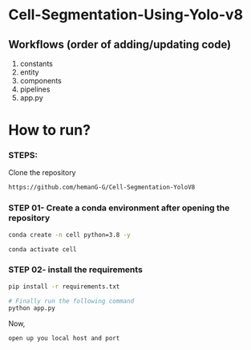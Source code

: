 # Cell-Segmentation-Using-Yolo-v8

## Workflows (order of adding/updating code)
1. constants
2. entity
3. components
4. pipelines
5. app.py


# How to run?
### STEPS:

Clone the repository

```bash
https://github.com/hemanG-G/Cell-Segmentation-YoloV8
```
### STEP 01- Create a conda environment after opening the repository

```bash
conda create -n cell python=3.8 -y
```

```bash
conda activate cell
```


### STEP 02- install the requirements
```bash
pip install -r requirements.txt
```


```bash
# Finally run the following command
python app.py
```

Now,
```bash
open up you local host and port
```
